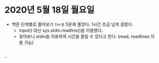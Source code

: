 # 2020년 5월 18일 월요일 
- 백준 단계별로 풀어보기 `for문` 5문제 풀었다. 1시간 조금 넘게 걸렸다.
	- input() 대신 sys.stdin.readline()을 이용했다. 
	- 찾아보니 stdin을 이용하여 시간을 줄일 수 있다고 한다. (read, readlines 이용 가능) 
<br>
- 
